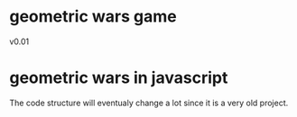 geometric wars game
===================


v0.01 

geometric wars in javascript
============================


The code structure will eventualy change a lot since it is a very old project.
